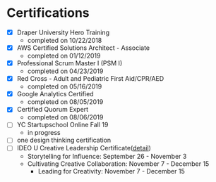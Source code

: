 # Certifications

- [x] Draper University Hero Training
  - completed on 10/22/2018
- [x] AWS Certified Solutions Architect - Associate 
  - completed on 01/12/2019
- [x] Professional Scrum Master I (PSM I)
  - completed on 04/23/2019
- [x] Red Cross - Adult and Pediatric First Aid/CPR/AED
  - completed on 05/16/2019
- [x] Google Analytics Certified
  - completed on 08/05/2019
- [x] Certified Quorum Expert
  - completed on 08/06/2019
- [ ] YC Startupschool Online Fall 19
  - in progress
- [ ] one design thinking certification
- [ ] IDEO U Creative Leadership Certificate([detail](https://www.ideou.com/pages/creative-leadership-certificate))
	- Storytelling for Influence: September 26 - November 3
  - Cultivating Creative Collaboration: November 7 - December 15
	- Leading for Creativity: November 7 - December 15
